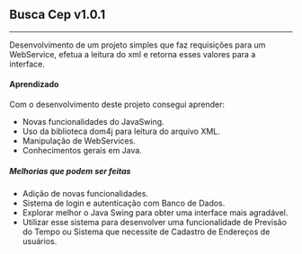 ## Busca Cep v1.0.1
----
Desenvolvimento de um projeto simples que faz requisições para um WebService, efetua a leitura do xml e retorna esses valores para a interface.

#### Aprendizado

Com o desenvolvimento deste projeto consegui aprender:

- Novas funcionalidades do JavaSwing.
- Uso da biblioteca dom4j para leitura do arquivo XML.
- Manipulação de WebServices.
- Conhecimentos gerais em Java.


##### Melhorias que podem ser feitas

- Adição de novas funcionalidades.
- Sistema de login e autenticação com Banco de Dados.
- Explorar melhor o Java Swing para obter uma interface mais agradável.
- Utilizar esse sistema para desenvolver uma funcionalidade de Previsão do Tempo ou Sistema que necessite de Cadastro de Endereços de usuários.
